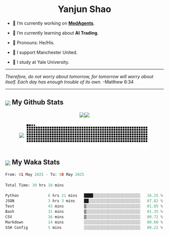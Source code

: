 

<h1 align="center">Yanjun Shao</h1>

- 🐒 I’m currently working on **[MedAgents](https://github.com/gersteinlab/MedAgents)**.

- 🦧 I’m currently learning about **AI Trading**.

- 🦍 Pronouns: He/His.

- 👹 I support Manchester United.

- 🐶 I study at Yale University.

---

<i> Therefore, do not worry about tomorrow, for tomorrow will worry about itself. Each day has enough trouble of its own. </i> -Matthew 6:34

---

<h2><img src="https://emojis.slackmojis.com/emojis/images/1579216111/7550/pikachu_wave.gif?1579216111" align="center" width="28" /> My Github Stats</h2>

<p align="center"><img align="center" src = "https://github-readme-stats.vercel.app/api?username=super-dainiu&show_icons=true&count_private=true&theme=tokyonight&hide=issues&line_height=30" width="400px"><img align="center" src = "https://github-readme-streak-stats.herokuapp.com/?user=super-dainiu&theme=tokyonight" width="400px"></p>

<p align="center"><img align="center" width="400px" src="https://github-readme-stats.vercel.app/api/top-langs/?username=super-dainiu&layout=compact&theme=tokyonight&hide=html,tex,jupyter%20notebook"><img align="center" width="400px" src="https://github.com/super-dainiu/super-dainiu/blob/output/github-contribution-grid-snake.svg"></p>

<h2><img src="https://emojis.slackmojis.com/emojis/images/1579216111/7550/pikachu_wave.gif?1579216111" align="center" width="28" /> My Waka Stats</h2>

<!--START_SECTION:waka-->

```python
From: 01 May 2025 - To: 08 May 2025

Total Time: 39 hrs 10 mins

Python             6 hrs 21 mins   ████░░░░░░░░░░░░░░░░░░░░░   16.25 %
JSON               3 hrs 3 mins    ██░░░░░░░░░░░░░░░░░░░░░░░   07.82 %
Text               43 mins         ▒░░░░░░░░░░░░░░░░░░░░░░░░   01.85 %
Bash               31 mins         ▒░░░░░░░░░░░░░░░░░░░░░░░░   01.35 %
CSV                16 mins         ▒░░░░░░░░░░░░░░░░░░░░░░░░   00.72 %
Markdown           14 mins         ░░░░░░░░░░░░░░░░░░░░░░░░░   00.60 %
SSH Config         5 mins          ░░░░░░░░░░░░░░░░░░░░░░░░░   00.22 %
```

<!--END_SECTION:waka-->
